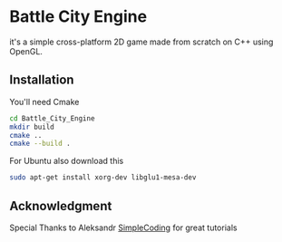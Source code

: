 # Battle City Engine
it's a simple cross-platform 2D game made from scratch on C++ using OpenGL.
## Installation
You'll need Cmake
```bash
cd Battle_City_Engine
mkdir build
cmake ..
cmake --build .
```
For Ubuntu also download this
```bash
sudo apt-get install xorg-dev libglu1-mesa-dev
```
## Acknowledgment
Special Thanks to Aleksandr [SimpleCoding](https://www.youtube.com/@SimpleCodingChannel) for great tutorials

